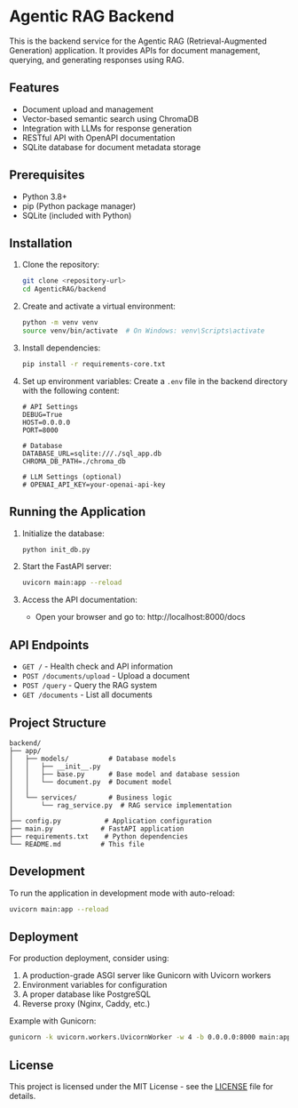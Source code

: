 # Agentic RAG Backend

This is the backend service for the Agentic RAG (Retrieval-Augmented Generation) application. It provides APIs for document management, querying, and generating responses using RAG.

## Features

- Document upload and management
- Vector-based semantic search using ChromaDB
- Integration with LLMs for response generation
- RESTful API with OpenAPI documentation
- SQLite database for document metadata storage

## Prerequisites

- Python 3.8+
- pip (Python package manager)
- SQLite (included with Python)

## Installation

1. Clone the repository:
   ```bash
   git clone <repository-url>
   cd AgenticRAG/backend
   ```

2. Create and activate a virtual environment:
   ```bash
   python -m venv venv
   source venv/bin/activate  # On Windows: venv\Scripts\activate
   ```

3. Install dependencies:
   ```bash
   pip install -r requirements-core.txt
   ```

4. Set up environment variables:
   Create a `.env` file in the backend directory with the following content:
   ```
   # API Settings
   DEBUG=True
   HOST=0.0.0.0
   PORT=8000
   
   # Database
   DATABASE_URL=sqlite:///./sql_app.db
   CHROMA_DB_PATH=./chroma_db
   
   # LLM Settings (optional)
   # OPENAI_API_KEY=your-openai-api-key
   ```

## Running the Application

1. Initialize the database:
   ```bash
   python init_db.py
   ```

2. Start the FastAPI server:
   ```bash
   uvicorn main:app --reload
   ```

3. Access the API documentation:
   - Open your browser and go to: http://localhost:8000/docs

## API Endpoints

- `GET /` - Health check and API information
- `POST /documents/upload` - Upload a document
- `POST /query` - Query the RAG system
- `GET /documents` - List all documents

## Project Structure

```
backend/
├── app/
│   ├── models/          # Database models
│   │   ├── __init__.py
│   │   ├── base.py      # Base model and database session
│   │   └── document.py  # Document model
│   │
│   └── services/        # Business logic
│       └── rag_service.py  # RAG service implementation
│
├── config.py           # Application configuration
├── main.py            # FastAPI application
├── requirements.txt    # Python dependencies
└── README.md          # This file
```

## Development

To run the application in development mode with auto-reload:

```bash
uvicorn main:app --reload
```

## Deployment

For production deployment, consider using:

1. A production-grade ASGI server like Gunicorn with Uvicorn workers
2. Environment variables for configuration
3. A proper database like PostgreSQL
4. Reverse proxy (Nginx, Caddy, etc.)

Example with Gunicorn:
```bash
gunicorn -k uvicorn.workers.UvicornWorker -w 4 -b 0.0.0.0:8000 main:app
```

## License

This project is licensed under the MIT License - see the [LICENSE](LICENSE) file for details.
